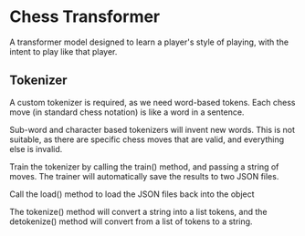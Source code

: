 # Chess Transformer

A transformer model designed to learn a player's style of playing, with the intent to play like that player.

## Tokenizer

A custom tokenizer is required, as we need word-based tokens. Each chess move (in standard chess notation) is like a word in a sentence.

Sub-word and character based tokenizers will invent new words. This is not suitable, as there are specific chess moves that are valid, and everything else is invalid.

Train the tokenizer by calling the train() method, and passing a string of moves. The trainer will automatically save the results to two JSON files.

Call the load() method to load the JSON files back into the object

The tokenize() method will convert a string into a list tokens, and the detokenize() method will convert from a list of tokens to a string.
